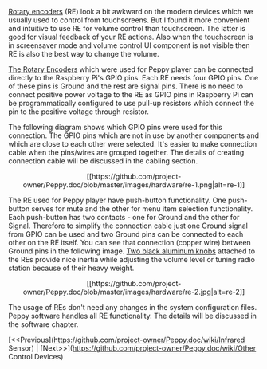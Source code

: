 [Rotary encoders](https://en.wikipedia.org/wiki/Rotary_encoder) (RE) look a bit awkward on the modern devices which we usually used to control from touchscreens. But I found it more convenient and intuitive to use RE for volume control than touchscreen. The latter is good for visual feedback of your RE actions. Also when the touchscreen is in screensaver mode and volume control UI component is not visible then RE is also the best way to change the volume.

[The Rotary Encoders](http://www.ebay.com/itm/New-10pcs-12mm-Rotary-Encoder-Push-Button-Switch-Keyswitch-Electronic-Components-/331262931119) which were used for Peppy player can be connected directly to the Raspberry Pi's GPIO pins. Each RE needs four GPIO pins. One of these pins is Ground and the rest are signal pins. There is no need to connect positive power voltage to the RE as GPIO pins in Raspberry Pi can be programmatically configured to use pull-up resistors which connect the pin to the positive voltage through resistor.

The following diagram shows which GPIO pins were used for this connection. The GPIO pins which are not in use by another components and which are close to each other were selected. It's easier to make connection cable when the  pins/wires are grouped together. The details of creating connection cable will be discussed in the cabling section.

<p align="center">
[[https://github.com/project-owner/Peppy.doc/blob/master/images/hardware/re-1.png|alt=re-1]]
</p>

The RE used for Peppy player have push-button functionality. One push-button serves for mute and the other for menu item selection functionality. Each push-button has two contacts - one for Ground and the other for Signal. Therefore to simplify the connection cable just one Ground signal from GPIO can be used and two Ground pins can be connected to each other on the RE itself. You can see that connection (copper wire) between Ground pins in the following image. [Two black aluminum knobs](http://www.ebay.com/itm/2PCS-25-18mm-Generic-Black-Solid-Aluminum-Knob-W-Black-Ring-FR-Potentiometer-Amp-/321039102439) attached to the REs provide nice inertia while adjusting the volume level or tuning radio station because of their heavy weight.
<p align="center">
[[https://github.com/project-owner/Peppy.doc/blob/master/images/hardware/re-2.jpg|alt=re-2]]
</p>

The usage of REs don't need any changes in the system configuration files. Peppy software handles all RE functionality. The details will be discussed in the software chapter.

[<<Previous](https://github.com/project-owner/Peppy.doc/wiki/Infrared Sensor) | [Next>>](https://github.com/project-owner/Peppy.doc/wiki/Other Control Devices)